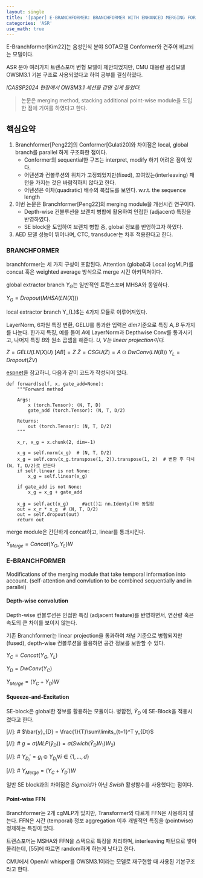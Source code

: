 ```yaml
---
layout: single
title: '[paper] E-BRANCHFORMER: BRANCHFORMER WITH ENHANCED MERGING FOR SPEECH RECOGNITION'
categories: 'ASR'
use_math: true
---
```


E-Branchformer[Kim22]는 음성인식 분야 SOTA모델 Conformer와 견주어 비교되는 모델이다.

ASR 분야 여러가지 트랜스포머 변형 모델이 제안되었지만, CMU 대용량 음성모델 OWSM3.1 기본 구조로 사용되었다고 하여 공부를 결심하였다.

*ICASSP2024 현장에서 OWSM3.1 세션을 감명 깊게 들었다.*

> 논문은 merging method, stacking additional point-wise module을 도입한 점에 기여를 하였다고 한다.

## 핵심요약
1. Branchformer[Peng22]의 Conformer[Gulati20]와 차이점은 local, global branch를 parallel 하게 구조화한 점이다.
    - Conformer의 sequential한 구조는 interpret, modify 하기 어려운 점이 있다.
    - 어텐션과 컨볼루션의 위치가 고정되었지만(fixed), 꼬여있는(interleaving) 패턴을 가지는 것은 바람직하지 않다고 한다.
    - 어텐션은 이차(quadratic) 배수의 복잡도를 보인다. w.r.t. the sequence length
2. 이번 논문은 Branchformer[Peng22]의 merging module을 개선시킨 연구이다.
    - Depth-wise 컨볼루션을 브랜치 병합에 활용하여 인접한 (adjacent) 특징을 반영하였다.
    - SE block을 도입하여 브랜치 병합 중, global 정보를 반영하고자 하였다.
3. AED 모델 성능이 뛰어나며, CTC, transducer는 차후 적용한다고 한다.

### BRANCHFORMER
branchformer는 세 가지 구성이 포함된다. Attention (global)과 Local (cgMLP)를 concat 혹은 weighted average 방식으로 merge 시킨 아키텍쳐이다.

global extractor branch $Y_{G}$는 일반적인 트랜스포머 MHSA와 동일하다.

$Y_{G}=Dropout(MHSA(LN(X)))$

local extractor branch Y_{L}$는 4가지 모듈로 이루어져있다. 

LayerNorm, 6차원 특징 변환, GELU를 통과한 입력은 $dim$기준으로 특징 $A, B$ 두가지를 나눈다. 한가지 특징, 예를 들어 $A$에 LayerNorm과 Depthwise Conv를 통과시키고, 나머지 특징 $B$와 원소 곱셈을 해준다. *$U$, $V$는 linear projection이다.*

$Z = GELU(LN(X)U)$
$[A B] = Z$
$\tilde{Z} = CSGU(Z) = A \odot DwConv(LN(B))$
$Y_{L} = Dropout(\tilde{Z}V)$

[espnet](https://github.com/espnet/espnet/blob/master/espnet2/asr/layers/cgmlp.py)을 참고하니, 다음과 같이 코드가 작성되어 있다.

```
def forward(self, x, gate_add=None):
    """Forward method

    Args:
        x (torch.Tensor): (N, T, D)
        gate_add (torch.Tensor): (N, T, D/2)

    Returns:
        out (torch.Tensor): (N, T, D/2)
    """

    x_r, x_g = x.chunk(2, dim=-1)

    x_g = self.norm(x_g)  # (N, T, D/2)
    x_g = self.conv(x_g.transpose(1, 2)).transpose(1, 2)  # 변환 후 다시 (N, T, D/2)로 만든다
    if self.linear is not None:
        x_g = self.linear(x_g)

    if gate_add is not None:
        x_g = x_g + gate_add

    x_g = self.act(x_g)     #act()는 nn.Identy()와 동일함
    out = x_r * x_g  # (N, T, D/2)
    out = self.dropout(out)
    return out
```

merge module은 간단하게 concat하고, linear를 통과시킨다.

$Y_{Merge} = Concat(Y_{G}, Y_{L})W$

### E-BRANCHFORMER
Modifications of the merging module that take temporal information into account. (self-attention and convlution to be combined sequentially and in parallel)

#### Depth-wise convolution
Depth-wise 컨볼루션은 인접한 특징 (adjacent feature)를 반영하면서, 연산량 혹은 속도의 큰 차이를 보이지 않는다.

기존 Branchformer는 linear projection을 통과하여 채널 기준으로 병합되지만(fused), depth-wise 컨볼루션을 활용하면 공간 정보를 보완할 수 있다.

$Y_{C} = Concat(Y_{G}, Y_{L})$

$Y_{D} = DwConv(Y_{C})$

$Y_{Merge} = (Y_{C} + Y_{D})W$

#### Squeeze-and-Excitation
SE-block은 global한 정보를 활용하는 모듈이다. 병합전, $\bar{Y}_{D}$ 에 SE-Block을 적용시켰다고 한다.

[//]: # $\bar{y}_{D} = \frac{1}{T}\sum\limits_{t=1}^T y_{Dt}$

[//]: # $g = \sigma(MLP(\bar{y}_{D})) = \sigma(Swich(\bar{Y}_{D}W_{1})W_{2})$

[//]: # $Y_{D_i}' = g_{i} \odot Y_{D_{i}} \forall i \in \{1, \ldots, d\}$

[//]: # $Y_{Merge} = (Y_{C} + Y_{D}')W$

일반 SE block과의 차이점은 $Sigmoid$가 아닌 $Swish$ 활성함수를 사용했다는 점이다.

#### Point-wise FFN
Branchformer는 2개 cgMLP가 있지만, Transformer와 다르게 FFN은 사용하지 않는다. FFN은 시간 (temporal) 정보 aggregation 이후 개별적인 특징을 (pointwise) 정제하는 특징이 있다.

트랜스포머는 MSHA와 FFN을 스택으로 특징을 처리하며, interleaving 패턴으로 쌓아올리는데, [55]에 따르면 random하게 하는게 낫다고 한다. 

CMU에서 OpenAI whisper를 OWSM3.1이라는 모델로 재구현할 때 사용된 기본구조라고 한다.
